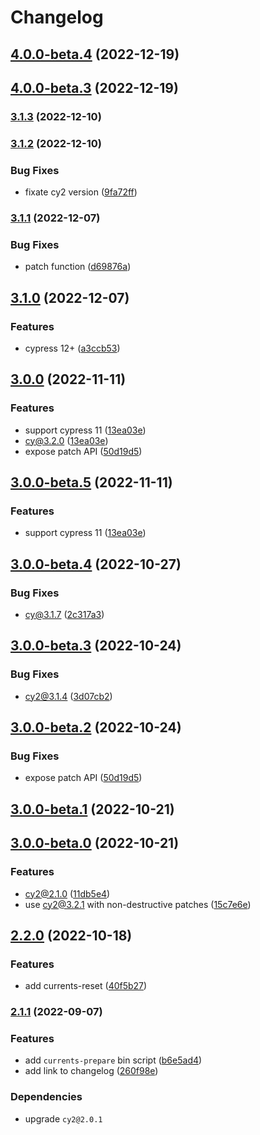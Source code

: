 # Changelog

## [4.0.0-beta.4](https://github.com/currents-dev/cli/compare/v3.1.3...v4.0.0-beta.4) (2022-12-19)

## [4.0.0-beta.3](https://github.com/currents-dev/cli/compare/v3.1.3...v4.0.0-beta.3) (2022-12-19)

### [3.1.3](https://github.com/currents-dev/cli/compare/v3.1.2...v3.1.3) (2022-12-10)

### [3.1.2](https://github.com/currents-dev/cli/compare/v3.1.1...v3.1.2) (2022-12-10)


### Bug Fixes

* fixate cy2 version ([9fa72ff](https://github.com/currents-dev/cli/commit/9fa72ffa014ecdb9a5dc34982f4941c3539c2f53))

### [3.1.1](https://github.com/currents-dev/cli/compare/v3.1.0...v3.1.1) (2022-12-07)


### Bug Fixes

* patch function ([d69876a](https://github.com/currents-dev/cli/commit/d69876ad0c8bee763bcf727939ab4e77fb9c69d8))

## [3.1.0](https://github.com/currents-dev/cli/compare/v3.0.0...v3.1.0) (2022-12-07)


### Features

* cypress 12+ ([a3ccb53](https://github.com/currents-dev/cli/commit/a3ccb53d2897cf48ecfbdfec212a9cbc2896851a))

## [3.0.0](https://github.com/currents-dev/cli/compare/v3.0.0-beta.5...v3.0.0) (2022-11-11)

### Features

* support cypress 11 ([13ea03e](https://github.com/currents-dev/cli/commit/13ea03e6908bddd13f6934c15fe32264db0df4fa))
* cy@3.2.0 ([13ea03e](https://github.com/currents-dev/cli/commit/13ea03e6908bddd13f6934c15fe32264db0df4fa))
* expose patch API ([50d19d5](https://github.com/currents-dev/cli/commit/50d19d5b0692d49b6cd11ac985279e218b1813e9))

## [3.0.0-beta.5](https://github.com/currents-dev/cli/compare/v3.0.0-beta.4...v3.0.0-beta.5) (2022-11-11)


### Features

* support cypress 11 ([13ea03e](https://github.com/currents-dev/cli/commit/13ea03e6908bddd13f6934c15fe32264db0df4fa))

## [3.0.0-beta.4](https://github.com/currents-dev/cli/compare/v3.0.0-beta.3...v3.0.0-beta.4) (2022-10-27)


### Bug Fixes

* cy@3.1.7 ([2c317a3](https://github.com/currents-dev/cli/commit/2c317a37cb4433921f649d8daf6a6636ae737365))

## [3.0.0-beta.3](https://github.com/currents-dev/cli/compare/v3.0.0-beta.2...v3.0.0-beta.3) (2022-10-24)


### Bug Fixes

* cy2@3.1.4 ([3d07cb2](https://github.com/currents-dev/cli/commit/3d07cb2445bc754d970cd80d2dfce65d19a389f7))

## [3.0.0-beta.2](https://github.com/currents-dev/cli/compare/v3.0.0-beta.1...v3.0.0-beta.2) (2022-10-24)


### Bug Fixes

* expose patch API ([50d19d5](https://github.com/currents-dev/cli/commit/50d19d5b0692d49b6cd11ac985279e218b1813e9))

## [3.0.0-beta.1](https://github.com/currents-dev/cli/compare/v3.0.0-beta.0...v3.0.0-beta.1) (2022-10-21)

## [3.0.0-beta.0](https://github.com/currents-dev/cli/compare/v2.2.0...v3.0.0-beta.0) (2022-10-21)


### Features

* cy2@2.1.0 ([11db5e4](https://github.com/currents-dev/cli/commit/11db5e43b550bf7dfe0d2da770664fa748c40911))
* use cy2@3.2.1 with non-destructive patches ([15c7e6e](https://github.com/currents-dev/cli/commit/15c7e6eb3e3fa38ab2010db20817ffe20522ba75))

## [2.2.0](https://github.com/currents-dev/cli/compare/v2.1.1...v2.2.0) (2022-10-18)


### Features

* add currents-reset ([40f5b27](https://github.com/currents-dev/cli/commit/40f5b27b59488bf32e128bbfd3ee8044ddbee052))

### [2.1.1](https://github.com/currents-dev/cli/compare/v2.1.0...v2.1.1) (2022-09-07)


### Features

* add `currents-prepare` bin script ([b6e5ad4](https://github.com/currents-dev/cli/commit/b6e5ad45462969e38d8d448ed78aff91f381503f))
* add link to changelog ([260f98e](https://github.com/currents-dev/cli/commit/260f98ea9b6122b8218e4e546286ad100db00bf2))


### Dependencies
* upgrade `cy2@2.0.1`